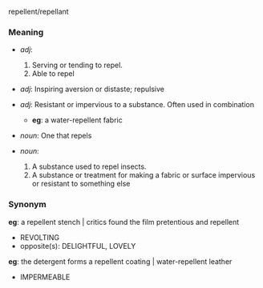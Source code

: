 repellent/repellant
### Meaning
+ _adj_:
   1. Serving or tending to repel.
   2. Able to repel
+ _adj_: Inspiring aversion or distaste; repulsive
+ _adj_: Resistant or impervious to a substance. Often used in combination
    + __eg__: a water-repellent fabric

+ _noun_: One that repels
+ _noun_:
   1. A substance used to repel insects.
   2. A substance or treatment for making a fabric or surface impervious or resistant to something else

### Synonym

__eg__: a repellent stench | critics found the film pretentious and repellent

+ REVOLTING
+ opposite(s): DELIGHTFUL, LOVELY

__eg__: the detergent forms a repellent coating | water-repellent leather

+ IMPERMEABLE


